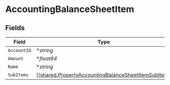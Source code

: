 # AccountingBalanceSheetItem


## Fields

| Field                                                                                                                           | Type                                                                                                                            | Required                                                                                                                        | Description                                                                                                                     |
| ------------------------------------------------------------------------------------------------------------------------------- | ------------------------------------------------------------------------------------------------------------------------------- | ------------------------------------------------------------------------------------------------------------------------------- | ------------------------------------------------------------------------------------------------------------------------------- |
| `AccountID`                                                                                                                     | **string*                                                                                                                       | :heavy_minus_sign:                                                                                                              | N/A                                                                                                                             |
| `Amount`                                                                                                                        | **float64*                                                                                                                      | :heavy_minus_sign:                                                                                                              | N/A                                                                                                                             |
| `Name`                                                                                                                          | **string*                                                                                                                       | :heavy_minus_sign:                                                                                                              | N/A                                                                                                                             |
| `SubItems`                                                                                                                      | [][shared.PropertyAccountingBalanceSheetItemSubItems](../../../pkg/models/shared/propertyaccountingbalancesheetitemsubitems.md) | :heavy_minus_sign:                                                                                                              | N/A                                                                                                                             |